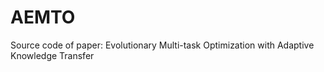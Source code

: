 # AEMTO
Source code of paper: Evolutionary Multi-task Optimization with Adaptive Knowledge Transfer


